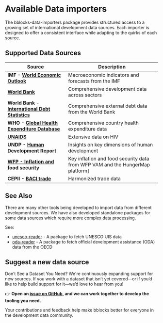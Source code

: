 # Available Data importers

The bblocks-data-importers package provides structured access to a growing set of 
international development data sources. Each importer is designed to offer a consistent 
interface while adapting to the quirks of each source.

## Supported Data Sources

| Source                                                  | Description                                                                   |
|---------------------------------------------------------|-------------------------------------------------------------------------------|
| __IMF - [World Economic Outlook](./weo)__               | Macroeconomic indicators and forecasts from the IMF                           |
| __[World Bank](./world-bank)__                          | Comprehensive development data across sectors                                 |
| __World Bank - [International Debt Statistics](./ids)__ | Comprehensive external debt data from the World Bank                          |
| __WHO - [Global Health Expenditure Database](./ghed)__  | Comprehensive country health expenditure data                                 |
| __[UNAIDS](./unaids)__                                  | Extensive data on HIV                                                         |
| __UNDP - [Human Development Report](./hdi)__            | Insights on key dimensions of human development                               |
| __[WFP - Inflation and food security](./wfp)__          | Key inflation and food security data from WFP VAM and the HungerMap platform] |
| __CEPII - [BACI trade](./baci)__                        | Harmonized trade data                                                         |


## See Also

There are many other tools being developed to import data from different development sources. We have also developed
standalone packages for some data sources which require more complex data processing.

See:

- [unesco-reader](https://github.com/lpicci96/unesco_reader) - A package to fetch UNESCO UIS data
- [oda-reader](https://github.com/ONEcampaign/oda_reader) - A package to fetch official development assistance (ODA) 
data from the OECD




## Suggest a new data source

Don’t See a Dataset You Need?
We're continuously expanding support for new sources. If you work with a dataset that isn’t yet covered—or if you’d 
like to help build support for it—we’d love to hear from you!

👉 __Open an [issue on GitHub](https://github.com/ONEcampaign/bblocks_data_importers/issues), and we can work 
together to develop the tooling you need.__

Your contributions and feedback help make bblocks better for everyone in the development data community.